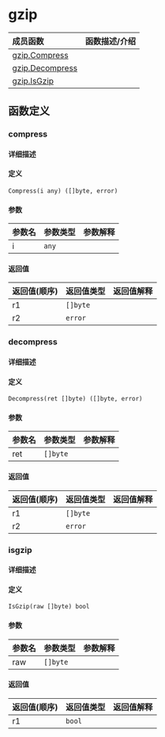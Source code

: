 # gzip

|成员函数|函数描述/介绍|
|:------|:--------|
| [gzip.Compress](#compress) ||
| [gzip.Decompress](#decompress) ||
| [gzip.IsGzip](#isgzip) ||


## 函数定义
### compress

#### 详细描述


#### 定义

`Compress(i any) ([]byte, error)`

#### 参数
|参数名|参数类型|参数解释|
|:-----------|:---------- |:-----------|
| i | `any` |   |

#### 返回值
|返回值(顺序)|返回值类型|返回值解释|
|:-----------|:---------- |:-----------|
| r1 | `[]byte` |   |
| r2 | `error` |   |


### decompress

#### 详细描述


#### 定义

`Decompress(ret []byte) ([]byte, error)`

#### 参数
|参数名|参数类型|参数解释|
|:-----------|:---------- |:-----------|
| ret | `[]byte` |   |

#### 返回值
|返回值(顺序)|返回值类型|返回值解释|
|:-----------|:---------- |:-----------|
| r1 | `[]byte` |   |
| r2 | `error` |   |


### isgzip

#### 详细描述


#### 定义

`IsGzip(raw []byte) bool`

#### 参数
|参数名|参数类型|参数解释|
|:-----------|:---------- |:-----------|
| raw | `[]byte` |   |

#### 返回值
|返回值(顺序)|返回值类型|返回值解释|
|:-----------|:---------- |:-----------|
| r1 | `bool` |   |


